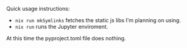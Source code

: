 Quick usage instructions:
- `nix run mkSymlinks` fetches the static js libs I'm planning on using.
- `nix run` runs the Jupyter enviroment.

At this time the pyproject.toml file does nothing.
